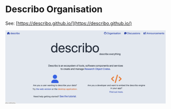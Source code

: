 # Describo Organisation

See: [https://describo.github.io/](https://describo.github.io/)

![Describo](profile/describo.png)
